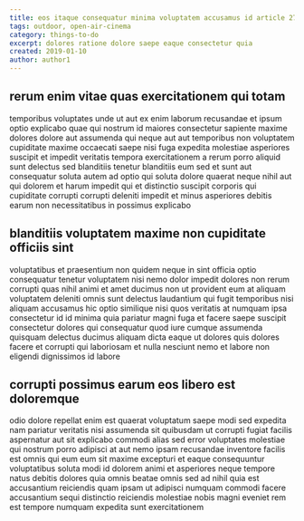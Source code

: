 ```yaml
---
title: eos itaque consequatur minima voluptatem accusamus id article 2782
tags: outdoor, open-air-cinema
category: things-to-do
excerpt: dolores ratione dolore saepe eaque consectetur quia
created: 2019-01-10
author: author1
---
```


## rerum enim vitae quas exercitationem qui totam

temporibus voluptates unde ut aut ex enim laborum recusandae et ipsum optio explicabo quae qui nostrum id maiores consectetur sapiente maxime dolores dolore aut assumenda qui neque aut aut temporibus non voluptatem cupiditate maxime occaecati saepe nisi fuga expedita molestiae asperiores suscipit et impedit veritatis tempora exercitationem a rerum porro aliquid sunt delectus sed blanditiis tenetur blanditiis eum sed et sunt aut consequatur soluta autem ad optio qui soluta dolore quaerat neque nihil aut qui dolorem et harum impedit qui et distinctio suscipit corporis qui cupiditate corrupti corrupti deleniti impedit et minus asperiores debitis earum non necessitatibus in possimus explicabo

## blanditiis voluptatem maxime non cupiditate officiis sint

voluptatibus et praesentium non quidem neque in sint officia optio consequatur tenetur voluptatem nisi nemo dolor impedit dolores non rerum corrupti quas nihil animi et amet ducimus non ut provident eum at aliquam voluptatem deleniti omnis sunt delectus laudantium qui fugit temporibus nisi aliquam accusamus hic optio similique nisi quos veritatis at numquam ipsa consectetur id id minima quia pariatur magni fuga et facere saepe suscipit consectetur dolores qui consequatur quod iure cumque assumenda quisquam delectus ducimus aliquam dicta eaque ut dolores quis dolores facere et corrupti qui laboriosam et nulla nesciunt nemo et labore non eligendi dignissimos id labore

## corrupti possimus earum eos libero est doloremque

odio dolore repellat enim est quaerat voluptatum saepe modi sed expedita nam pariatur veritatis nisi assumenda sit quibusdam ut corrupti fugiat facilis aspernatur aut sit explicabo commodi alias sed error voluptates molestiae qui nostrum porro adipisci at aut nemo ipsam recusandae inventore facilis est omnis qui eum eum sit maxime excepturi et eaque consequuntur voluptatibus soluta modi id dolorem animi et asperiores neque tempore natus debitis dolores quia omnis beatae omnis sed ad nihil quia est accusantium reiciendis quam ipsam ut adipisci numquam commodi facere accusantium sequi distinctio reiciendis molestiae nobis magni eveniet rem est tempore numquam expedita sunt exercitationem
